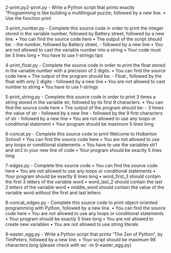 2-print.py2-print.py - Write a Python script that prints exactly "Programming is like building a multilingual puzzle, followed by a new line.
		     • Use the function print

3-print_number.py - Complete this source code in order to print the integer stored in the variable number, followed by Battery street, followed by a new line.
	 • You can find the source code here
	 • The output of the script should be:
	 - the number, followed by Battery street,
	 - followed by a new line
	 • You are not allowed to cast the variable number into a string
	 • Your code must be 3 lines long
	 • You have to use f-strings tips

4-print_float.py - Complete the source code in order to print the float stored in the variable number with a precision of 2 digits.
	 • You can find the source code here
	 • The output of the program should be:
	 - Float:, followed by the float with only 2 digits
	 - followed by a new line
	 • You are not allowed to cast number to string
	 • You have to use f-strings

5-print_string.py - Complete this source code in order to print 3 times a string stored in the variable str, followed by its first 9 characters.
	 • You can find the source code here
	 • The output of the program should be:
	 - 3 times the value of str
	 - followed by a new line
	 - followed by the 9 first characters of str
	 - followed by a new line
	 • You are not allowed to use any loops or conditional statement
	 • Your program should be maximum 5 lines long

6-concat.py - Complete this source code to print Welcome to Holberton School!
	 • You can find the source code here
	 • You are not allowed to use any loops or conditional statements.
	 • You have to use the variables str1 and str2 in your new line of code
	 • Your program should be exactly 5 lines long

7-edges.py - Complete this source code
	 • You can find the source code here
	 • You are not allowed to use any loops or conditional statements
	 • Your program should be exactly 8 lines long
	 • word_first_3 should contain the first 3 letters of the variable word
	 • word_last_2 should contain the last 2 letters of the variable word
	 • middle_word should contain the value of the variable word without the first and last letters

8-concat_edges.py - Complete this source code to print object-oriented programming with Python, followed by a new line.
	 • You can find the source code here
	 • You are not allowed to use any loops or conditional statements
	 • Your program should be exactly 5 lines long
	 • You are not allowed to create new variables
	 • You are not allowed to use string literals

9-easter_egg.py - Write a Python script that prints “The Zen of Python”, by TimPeters, followed by a new line.
         • Your script should be maximum 98 characters long (please check with wc -m 9-easter_egg.py)